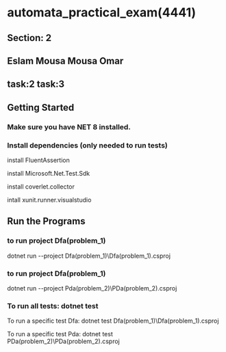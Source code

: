 # automata_practical_exam(4441)
## Section: 2
## Eslam Mousa Mousa Omar
## task:2       task:3

## Getting Started
### Make sure you have NET 8 installed. 

### Install dependencies (only needed to run tests) 

 
  install FluentAssertion 
 
 install Microsoft.Net.Test.Sdk 

 install coverlet.collector 

  intall xunit.runner.visualstudio 


## Run the Programs
### to run project Dfa(problem_1)
 dotnet run --project Dfa(problem_1)\Dfa(problem_1).csproj  

### to run project Dfa(problem_1)

 dotnet run --project Pda(problem_2)\PDa(problem_2).csproj 

### To run all tests: dotnet test
To run a specific test Dfa: dotnet test Dfa(problem_1)\Dfa(problem_1).csproj 

To run a specific test Pda:  dotnet test PDa(problem_2)\PDa(problem_2).csproj 

